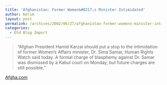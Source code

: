 ```yaml
---
title: 'Afghanistan: Former Women&#8217;s Minister Intimidated'
author: Kerim
layout: post
permalink: /archives/2002/06/27/afghanistan-former-womens-minister-intimidated/
categories:
  - Old Blog Import
---
```


>   &#8220;Afghan President Hamid Karzai should put a stop to the intimidation of former Women&#8217;s Affairs minister, Dr. Sima Samar, Human Rights Watch said today. A formal charge of blasphemy against Dr. Samar was dismissed by a Kabul court on Monday, but future charges are still possible.&#8221;


<a href="http://www.afgha.com/article.php?sid=15160&mode=thread&order=0" onclick="_gaq.push(['_trackEvent', 'outbound-article', 'http://www.afgha.com/article.php?sid=15160&mode=thread&order=0', 'Afgha.com']);" >Afgha.com</a>

